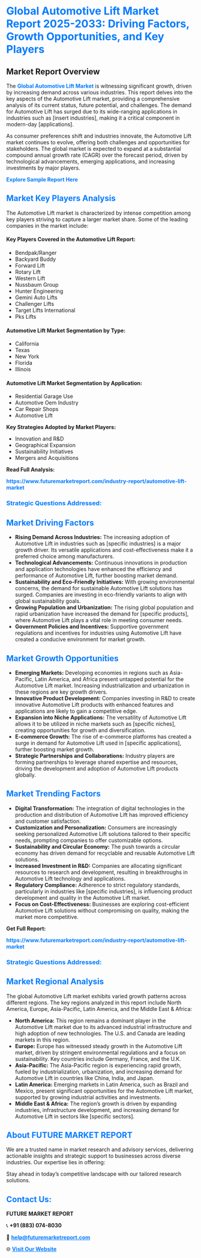 <h1 style="color: #007BFF;">Global Automotive Lift Market Report 2025-2033: Driving Factors, Growth Opportunities, and Key Players</h1>

<section id="overview">
<h2>Market Report Overview</h2>
<p>The <a href="https://www.futuremarketreport.com/industry-report/automotive-lift-market" style="color: #007BFF; text-decoration: none;"><strong>Global Automotive Lift Market</strong></a> is witnessing significant growth, driven by increasing demand across various industries. This report delves into the key aspects of the Automotive Lift market, providing a comprehensive analysis of its current status, future potential, and challenges. The demand for Automotive Lift has surged due to its wide-ranging applications in industries such as [insert industries], making it a critical component in modern-day [applications].</p>
<p>As consumer preferences shift and industries innovate, the Automotive Lift market continues to evolve, offering both challenges and opportunities for stakeholders. The global market is expected to expand at a substantial compound annual growth rate (CAGR) over the forecast period, driven by technological advancements, emerging applications, and increasing investments by major players.</p>
</section>

<section id="overview">
<p><a href="https://www.futuremarketreport.com/request-sample/reportId=128572" style="color: #007BFF; text-decoration: none;"><strong>Explore Sample Report Here</strong></a></p>
</section>

<section id="key-players">
<h2 style="color: #007BFF;">Market Key Players Analysis</h2>
<p>The Automotive Lift market is characterized by intense competition among key players striving to capture a larger market share. Some of the leading companies in the market include:</p>
<h4>Key Players Covered in the Automotive Lift Report:</h4>
<ul><li>Bendpak/Ranger</li><li>Backyard Buddy</li><li>Forward Lift</li><li>Rotary Lift</li><li>Western Lift</li><li>Nussbaum Group</li><li>Hunter Engineering</li><li>Gemini Auto Lifts</li><li>Challenger Lifts</li><li>Target Lifts International</li><li>Pks Lifts</li></ul>
<h4>Automotive Lift Market Segmentation by Type:</h4>
<ul><li>California</li><li>Texas</li><li>New York</li><li>Florida</li><li>Illinois</li></ul>

<h4>Automotive Lift Market Segmentation by Application:</h4>
<ul><li>Residential Garage Use</li><li>Automotive Oem Industry</li><li>Car Repair Shops</li><li>Automotive Lift</li></ul>
<p><strong>Key Strategies Adopted by Market Players:</strong></p>
<ul>
<li>Innovation and R&D</li>
<li>Geographical Expansion</li>
<li>Sustainability Initiatives</li>
<li>Mergers and Acquisitions</li>
</ul>
</section>

<section>
<p><strong>Read Full Analysis: </strong></p><a href="https://www.futuremarketreport.com/industry-report/automotive-lift-market" style="color: #007BFF; text-decoration: none;"><strong>https://www.futuremarketreport.com/industry-report/automotive-lift-market</strong></a>
<h3 style="color: #007BFF;">Strategic Questions Addressed:</h3>
</section>

<section id="driving-factors">
<h2 style="color: #007BFF;">Market Driving Factors</h2>
<ul>
<li><strong>Rising Demand Across Industries:</strong> The increasing adoption of Automotive Lift in industries such as [specific industries] is a major growth driver. Its versatile applications and cost-effectiveness make it a preferred choice among manufacturers.</li>
<li><strong>Technological Advancements:</strong> Continuous innovations in production and application technologies have enhanced the efficiency and performance of Automotive Lift, further boosting market demand.</li>
<li><strong>Sustainability and Eco-Friendly Initiatives:</strong> With growing environmental concerns, the demand for sustainable Automotive Lift solutions has surged. Companies are investing in eco-friendly variants to align with global sustainability goals.</li>
<li><strong>Growing Population and Urbanization:</strong> The rising global population and rapid urbanization have increased the demand for [specific products], where Automotive Lift plays a vital role in meeting consumer needs.</li>
<li><strong>Government Policies and Incentives:</strong> Supportive government regulations and incentives for industries using Automotive Lift have created a conducive environment for market growth.</li>
</ul>
</section>

<section id="growth-opportunities">
<h2 style="color: #007BFF;">Market Growth Opportunities</h2>
<ul>
<li><strong>Emerging Markets:</strong> Developing economies in regions such as Asia-Pacific, Latin America, and Africa present untapped potential for the Automotive Lift market. Increasing industrialization and urbanization in these regions are key growth drivers.</li>
<li><strong>Innovative Product Development:</strong> Companies investing in R&D to create innovative Automotive Lift products with enhanced features and applications are likely to gain a competitive edge.</li>
<li><strong>Expansion into Niche Applications:</strong> The versatility of Automotive Lift allows it to be utilized in niche markets such as [specific niches], creating opportunities for growth and diversification.</li>
<li><strong>E-commerce Growth:</strong> The rise of e-commerce platforms has created a surge in demand for Automotive Lift used in [specific applications], further boosting market growth.</li>
<li><strong>Strategic Partnerships and Collaborations:</strong> Industry players are forming partnerships to leverage shared expertise and resources, driving the development and adoption of Automotive Lift products globally.</li>
</ul>
</section>

<section id="trending-factors">
<h2 style="color: #007BFF;">Market Trending Factors</h2>
<ul>
<li><strong>Digital Transformation:</strong> The integration of digital technologies in the production and distribution of Automotive Lift has improved efficiency and customer satisfaction.</li>
<li><strong>Customization and Personalization:</strong> Consumers are increasingly seeking personalized Automotive Lift solutions tailored to their specific needs, prompting companies to offer customizable options.</li>
<li><strong>Sustainability and Circular Economy:</strong> The push towards a circular economy has driven demand for recyclable and reusable Automotive Lift solutions.</li>
<li><strong>Increased Investment in R&D:</strong> Companies are allocating significant resources to research and development, resulting in breakthroughs in Automotive Lift technology and applications.</li>
<li><strong>Regulatory Compliance:</strong> Adherence to strict regulatory standards, particularly in industries like [specific industries], is influencing product development and quality in the Automotive Lift market.</li>
<li><strong>Focus on Cost-Effectiveness:</strong> Businesses are exploring cost-efficient Automotive Lift solutions without compromising on quality, making the market more competitive.</li>
</ul>
</section>

<section>
<p><strong>Get Full Report: </strong></p><a href="https://www.futuremarketreport.com/industry-report/automotive-lift-market" style="color: #007BFF; text-decoration: none;"><strong>https://www.futuremarketreport.com/industry-report/automotive-lift-market</strong></a>
<h3 style="color: #007BFF;">Strategic Questions Addressed:</h3>
</section>


<section id="regional-analysis">
<h2 style="color: #007BFF;">Market Regional Analysis</h2>
<p>The global Automotive Lift market exhibits varied growth patterns across different regions. The key regions analyzed in this report include North America, Europe, Asia-Pacific, Latin America, and the Middle East & Africa:</p>
<ul>
<li><strong>North America:</strong> This region remains a dominant player in the Automotive Lift market due to its advanced industrial infrastructure and high adoption of new technologies. The U.S. and Canada are leading markets in this region.</li>
<li><strong>Europe:</strong> Europe has witnessed steady growth in the Automotive Lift market, driven by stringent environmental regulations and a focus on sustainability. Key countries include Germany, France, and the U.K.</li>
<li><strong>Asia-Pacific:</strong> The Asia-Pacific region is experiencing rapid growth, fueled by industrialization, urbanization, and increasing demand for Automotive Lift in countries like China, India, and Japan.</li>
<li><strong>Latin America:</strong> Emerging markets in Latin America, such as Brazil and Mexico, present significant opportunities for the Automotive Lift market, supported by growing industrial activities and investments.</li>
<li><strong>Middle East & Africa:</strong> The region’s growth is driven by expanding industries, infrastructure development, and increasing demand for Automotive Lift in sectors like [specific sectors].</li>
</ul>
</section>

<footer>
<h2 style="color: #007BFF;">About FUTURE MARKET REPORT</h2>
<p>We are a trusted name in market research and advisory services, delivering actionable insights and strategic support to businesses across diverse industries. Our expertise lies in offering:</p>

<p>Stay ahead in today’s competitive landscape with our tailored research solutions.</p>

<h2 style="color: #007BFF;">Contact Us:</h2>
<p><strong>FUTURE MARKET REPORT</strong></p>
<p>📞 <strong>+91 (883) 074-8030</strong></p>
<p>📧 <strong><a href="mailto:help@futuremarketreport.com" style="color: #007BFF;">help@futuremarketreport.com</a></strong></p>
<p>🌐 <strong><a href="https://www.futuremarketreport.com/" style="color: #007BFF;">Visit Our Website</a></strong></p>
</footer>